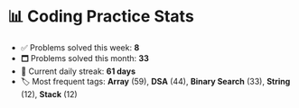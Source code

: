 # 📊 Coding Practice Stats

- ✅ Problems solved this week: **8**
- 🗖️ Problems solved this month: **33**
- 📌 Current daily streak: **61 days**
- 🏷️ Most frequent tags: **Array** (59), **DSA** (44), **Binary Search** (33), **String** (12), **Stack** (12)
